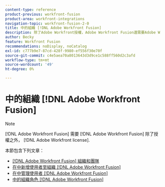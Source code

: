 ```yaml
---
content-type: reference
product-previous: workfront-fusion
product-area: workfront-integrations
navigation-topic: workfront-fusion-2-0
title: 中的組織 [!DNL Adobe Workfront Fusion]
description: 除了Adobe Workfront授權，Adobe Workfront Fusion還需要Adobe Workfront Fusion授權。
author: Becky
feature: Workfront Fusion
recommendations: noDisplay, noCatalog
exl-id: c777b9e7-87cd-428f-9980-ef556f30e70f
source-git-commit: c4e5aea70a8013643d3d9ce1c588ff560d2c3afd
workflow-type: tm+mt
source-wordcount: '49'
ht-degree: 0%

---
```


# 中的組織 [!DNL Adobe Workfront Fusion]

>[!NOTE]
>
>[!DNL Adobe Workfront Fusion] 需要 [!DNL Adobe Workfront Fusion] 除了授權之外， [!DNL Adobe Workfront license].

本節包含下列文章：

* [[!DNL Adobe Workfront Fusion] 組織和團隊](../../workfront-fusion/organizations/organizations-and-teams.md)
* [在中新增使用者至組織 [!DNL Adobe Workfront Fusion]](../../workfront-fusion/organizations/add-user-to-an-organization.md)
* [在中管理使用者 [!DNL Adobe Workfront Fusion]](../../workfront-fusion/organizations/manage-fusion-users.md)
* [中的組織角色 [!DNL Adobe Workfront Fusion]](../../workfront-fusion/organizations/organization-roles.md)
